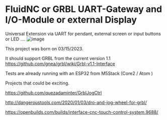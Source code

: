 # FluidNC or GRBL UART-Gateway and I/O-Module or external Display
Universal Extension via UART for pendant, external screen or input buttons or LED ....
![image](https://user-images.githubusercontent.com/39780457/219500790-009908b3-2a3d-4196-a37e-7c0415a59298.png)

This project was born on 03/15/2023.

It should support GRBL from the current version 1.1
https://github.com/gnea/grbl/wiki/Grbl-v1.1-Interface

Tests are already running with an ESP32 from M5Stack (Core2 / Atom )

Projects that could be exciting.

https://github.com/quezadaminter/GrblJogCtrl

http://dangeroustools.com/2020/01/03/dro-and-jog-wheel-for-grbl/

https://openbuilds.com/builds/interface-cnc-touch-control-system.9688/



